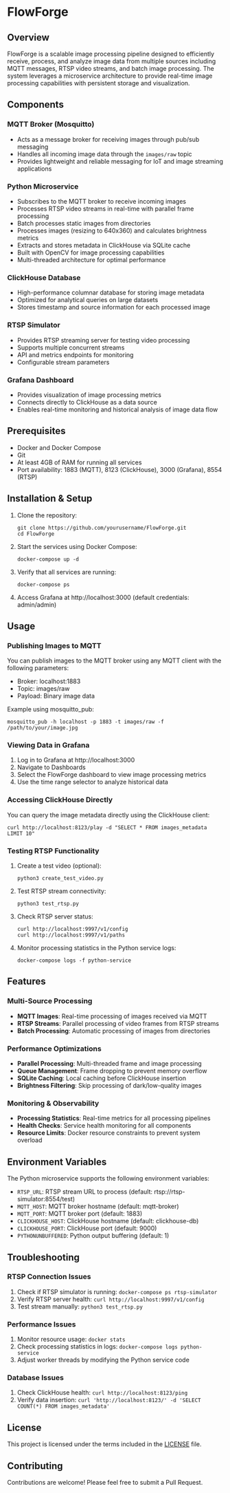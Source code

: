# FlowForge

## Overview

FlowForge is a scalable image processing pipeline designed to efficiently receive, process, and analyze image data from multiple sources including MQTT messages, RTSP video streams, and batch image processing. The system leverages a microservice architecture to provide real-time image processing capabilities with persistent storage and visualization.

## Components

### MQTT Broker (Mosquitto)
- Acts as a message broker for receiving images through pub/sub messaging
- Handles all incoming image data through the `images/raw` topic
- Provides lightweight and reliable messaging for IoT and image streaming applications

### Python Microservice
- Subscribes to the MQTT broker to receive incoming images
- Processes RTSP video streams in real-time with parallel frame processing
- Batch processes static images from directories
- Processes images (resizing to 640x360) and calculates brightness metrics
- Extracts and stores metadata in ClickHouse via SQLite cache
- Built with OpenCV for image processing capabilities
- Multi-threaded architecture for optimal performance

### ClickHouse Database
- High-performance columnar database for storing image metadata
- Optimized for analytical queries on large datasets
- Stores timestamp and source information for each processed image

### RTSP Simulator
- Provides RTSP streaming server for testing video processing
- Supports multiple concurrent streams
- API and metrics endpoints for monitoring
- Configurable stream parameters

### Grafana Dashboard
- Provides visualization of image processing metrics
- Connects directly to ClickHouse as a data source
- Enables real-time monitoring and historical analysis of image data flow

## Prerequisites

- Docker and Docker Compose
- Git
- At least 4GB of RAM for running all services
- Port availability: 1883 (MQTT), 8123 (ClickHouse), 3000 (Grafana), 8554 (RTSP)

## Installation & Setup

1. Clone the repository:
   ```
   git clone https://github.com/yourusername/FlowForge.git
   cd FlowForge
   ```

2. Start the services using Docker Compose:
   ```
   docker-compose up -d
   ```

3. Verify that all services are running:
   ```
   docker-compose ps
   ```

4. Access Grafana at http://localhost:3000 (default credentials: admin/admin)

## Usage

### Publishing Images to MQTT

You can publish images to the MQTT broker using any MQTT client with the following parameters:
- Broker: localhost:1883
- Topic: images/raw
- Payload: Binary image data

Example using mosquitto_pub:
```
mosquitto_pub -h localhost -p 1883 -t images/raw -f /path/to/your/image.jpg
```

### Viewing Data in Grafana

1. Log in to Grafana at http://localhost:3000
2. Navigate to Dashboards
3. Select the FlowForge dashboard to view image processing metrics
4. Use the time range selector to analyze historical data

### Accessing ClickHouse Directly

You can query the image metadata directly using the ClickHouse client:
```
curl http://localhost:8123/play -d "SELECT * FROM images_metadata LIMIT 10"
```

### Testing RTSP Functionality

1. Create a test video (optional):
   ```
   python3 create_test_video.py
   ```

2. Test RTSP stream connectivity:
   ```
   python3 test_rtsp.py
   ```

3. Check RTSP server status:
   ```
   curl http://localhost:9997/v1/config
   curl http://localhost:9997/v1/paths
   ```

4. Monitor processing statistics in the Python service logs:
   ```
   docker-compose logs -f python-service
   ```

## Features

### Multi-Source Processing
- **MQTT Images**: Real-time processing of images received via MQTT
- **RTSP Streams**: Parallel processing of video frames from RTSP streams
- **Batch Processing**: Automatic processing of images from directories

### Performance Optimizations
- **Parallel Processing**: Multi-threaded frame and image processing
- **Queue Management**: Frame dropping to prevent memory overflow
- **SQLite Caching**: Local caching before ClickHouse insertion
- **Brightness Filtering**: Skip processing of dark/low-quality images

### Monitoring & Observability
- **Processing Statistics**: Real-time metrics for all processing pipelines
- **Health Checks**: Service health monitoring for all components
- **Resource Limits**: Docker resource constraints to prevent system overload

## Environment Variables

The Python microservice supports the following environment variables:

- `RTSP_URL`: RTSP stream URL to process (default: rtsp://rtsp-simulator:8554/test)
- `MQTT_HOST`: MQTT broker hostname (default: mqtt-broker)
- `MQTT_PORT`: MQTT broker port (default: 1883)
- `CLICKHOUSE_HOST`: ClickHouse hostname (default: clickhouse-db)
- `CLICKHOUSE_PORT`: ClickHouse port (default: 9000)
- `PYTHONUNBUFFERED`: Python output buffering (default: 1)

## Troubleshooting

### RTSP Connection Issues
1. Check if RTSP simulator is running: `docker-compose ps rtsp-simulator`
2. Verify RTSP server health: `curl http://localhost:9997/v1/config`
3. Test stream manually: `python3 test_rtsp.py`

### Performance Issues
1. Monitor resource usage: `docker stats`
2. Check processing statistics in logs: `docker-compose logs python-service`
3. Adjust worker threads by modifying the Python service code

### Database Issues
1. Check ClickHouse health: `curl http://localhost:8123/ping`
2. Verify data insertion: `curl 'http://localhost:8123/' -d 'SELECT COUNT(*) FROM images_metadata'`

## License

This project is licensed under the terms included in the [LICENSE](LICENSE) file.

## Contributing

Contributions are welcome! Please feel free to submit a Pull Request.
